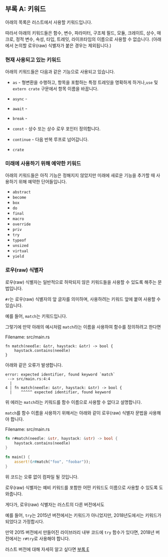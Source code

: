 <!--## Appendix A: Keywords -->
## 부록 A: 키워드
 
<!--The following list contains keywords that are reserved for current or future use by the Rust language-->
아래의 목록은 러스트에서 사용할 키워드입니다.
<!--As such, they cannot be used as identifiers (except as raw identifiers as we’ll discuss in the “[Raw Identifiers][raw-identifiers]” section), including names of functions, variables, parameters, struct fields, modules, crates, constants, macros, static values, attributes, types, traits, or lifetimes.-->
따라서 아래의 키워드들은 함수, 변수, 파라미터, 구조체 필드, 모듈, 크레이트, 상수, 매크로, 정적 변수, 속성, 타입, 트레잇, 라이프타임의 이름으로 사용할 수 없습니다. (아래에서 논의할 로우(raw) 식별자가 붙은 경우는 제외됩니다.)

[raw-identifiers]: #raw-identifiers 
 
<!--### Keywords Currently in Use -->
 ### 현재 사용되고 있는 키워드
 
<!--The following keywords currently have the functionality described.  -->
아래의 키워드들은 다음과 같은 기능으로 사용되고 있습니다.

<!-- * `as` - perform primitive casting, disambiguate the specific trait containing an item, or rename items in `use` and `extern crate` statements-->
* `as` - 형변환을 수행하고, 항목을 포함하는 특정 트레잇을 명확하게 하거나,`use` 및`extern crate` 구문에서 항목 이름을 바꿉니다.
<!-- * `async` - return a `Future` instead of blocking the current thread -->
* `async` - 
<!--* `await` - suspend execution until the result of a `Future` is ready -->
* `await` -
<!--* `break` - exit a loop immediately -->
* `break` - 
<!--* `const` - define constant items or constant raw pointers -->
* `const` - 상수 또는  상수 로우 포인터 정의합니다.
<!-- * `continue` - continue to the next loop iteration -->
* `continue` - 다음 반복 루프로 넘어갑니다.
<!--* `crate` - link an external crate or a macro variable representing the crate in which the macro is defined -->
* `crate`
<!--* `dyn` - dynamic dispatch to a trait object -->
<!--* `else` - fallback for `if` and `if let` control flow constructs  -->
<!--* `enum` - define an enumeration -->
<!--* `extern` - link an external crate, function, or variable -->
<!--* `false` - Boolean false literal -->
<!--* `fn` - define a function or the function pointer type -->
<!--* `for` - loop over items from an iterator, implement a trait, or specify a   higher-ranked lifetime -->
<!--* `if` - branch based on the result of a conditional expression -->
<!--* `impl` - implement inherent or trait functionality -->
<!--* `in` - part of `for` loop syntax -->
<!--* `let` - bind a variable -->
<!--* `loop` - loop unconditionally -->
<!--* `match` - match a value to patterns -->

<!--* `mod` - define a module -->
<!--* `move` - make a closure take ownership of all its captures -->
<!--* `mut` - denote mutability in references, raw pointers, or pattern bindings -->
<!--* `pub` - denote public visibility in struct fields, `impl` blocks, or modules -->
<!--* `ref` - bind by reference -->
<!--* `return` - return from function -->
<!--* `Self` - a type alias for the type we are defining or implementing -->
<!--* `self` - method subject or current module -->
<!--* `static` - global variable or lifetime lasting the entire program execution -->
<!--* `struct` - define a structure -->
<!--* `super` - parent module of the current module -->
<!--* `trait` - define a trait -->
<!--* `true` - Boolean true literal -->
<!--* `type` - define a type alias or associated type -->
<!--* `union` - define a [union] and is only a keyword when used in a union declaration -->
<!--* `unsafe` - denote unsafe code, functions, traits, or implementations * `use` - bring symbols into scope -->
<!--* `where` - denote clauses that constrain a type -->
<!--* `while` - loop conditionally based on the result of an expression  -->
[union]: ../reference/items/unions.html 
 
<!--### Keywords Reserved for Future Use -->
 ### 미래에 사용하기 위해 예약한 키워드
 
<!--The following keywords do not have any functionality but are reserved by Rust for potential future use. -->
아래의 키워드들은 아직 기능은 정해지지 않았지만 미래에 새로운 기능을 추가할 때 사용하기 위해 예약한 단어들입니다.

* `abstract`
* `become`
* `box`
* `do`
* `final`
* `macro`
* `override`
* `priv`
* `try`
* `typeof`
* `unsized`
* `virtual`
* `yield`
 
<!--### Raw Identifiers -->
### 로우(raw) 식별자
 
<!--*Raw identifiers* are the syntax that lets you use keywords where they wouldn’t normally be allowed-->
로우(raw) 식별자는 일반적으로 허락되지 않은 키워드들을 사용할 수 있도록 해주는 문법입니다.
<!--You use a raw identifier by prefixing a keyword with `r#`.  -->
`#r`는 로우(raw) 식별자의 앞 글자를 의미하며, 사용하려는 키워드 앞에 붙여 사용할 수 있습니다.
<!--For example, `match` is a keyword-->
예를 들어, `match`는 키워드입니다.
<!--If you try to compile the following function that uses `match` as its name: -->
 그렇기에 만약 아래의 예시처럼 `match`라는 이름을 사용하여 함수를 정의하려고 한다면
 
<span class="filename">Filename: src/main.rs</span> 
 
```rust,ignore,does_not_compile 
fn match(needle: &str, haystack: &str) -> bool { 
    haystack.contains(needle) 
} 
``` 
<!--you’ll get this error: -->
 아래와 같은 오류가 발생합니다.

```text 
error: expected identifier, found keyword `match` 
 --> src/main.rs:4:4 
  | 
4 | fn match(needle: &str, haystack: &str) -> bool { 
  |    ^^^^^ expected identifier, found keyword 
``` 
<!--The error shows that you can’t use the keyword `match` as the function identifier-->
위 에러는 `match`라는 키워드를 함수 이름으로 사용할 수 없다고 설명합니다.
<!--To use `match` as a function name, you need to use the raw identifier syntax, like this: -->
 `match`를 함수 이름을 사용하기 위해서는 아래와 같이 로우(raw) 식별자 문법을 사용해야 합니다.
 
<span class="filename">Filename: src/main.rs</span> 
 
```rust 
fn r#match(needle: &str, haystack: &str) -> bool { 
    haystack.contains(needle) 
} 
 
fn main() { 
    assert!(r#match("foo", "foobar")); 
} 
``` 
<!--This code will compile without any errors-->
위 코드는 오류 없이 컴파일 될 것입니다.
<!--Note the `r#` prefix on the function name in its definition as well as where the function is called in `main`.  -->

<!--Raw identifiers allow you to use any word you choose as an identifier, even if that word happens to be a reserved keyword-->
로우(raw) 식별자는 예비 키워드를 포함한 어떤 키워드도 이름으로 사용할 수 있도록 도와줍니다.
<!--In addition, raw identifiers allow you to use libraries written in a different Rust edition than your crate uses-->
게다가, 로우(raw) 식별자는 러스트의 다른 버전에서도 
<!--For example, `try` isn’t a keyword in the 2015 edition but is in the 2018 edition-->
예를 들어, `try`는 2015년 버전에서는 키워드가 아니었지만, 2018년도에서는 키워드가 되었다고 가정합시다.
<!--If you depend on a library that’s written using the 2015 edition and has a `try` function, you’ll need to use the raw identifier syntax, `r#try` in this case, to call that function from your 2018 edition code-->
만약 2015 버전에서 만들어진 라이브러리 내부 코드에 `try` 함수가 있다면, 2018년 버전에서는 `r#try`로 사용해야 합니다.
<!--See [Appendix E][appendix-e] for more information on editions.  -->
러스트 버전에 대해 자세히 알고 싶다면 [부록 E][appendix-e]

[appendix-e]: appendix-05-editions.html 
